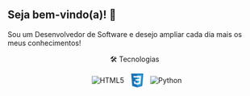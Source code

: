 ## Seja bem-vindo(a)! 👋

Sou um Desenvolvedor de Software e desejo ampliar cada dia mais os meus conhecimentos!

<p align="center">
 🛠 Tecnologias
  </p>

<p align="center">
  <img src="https://upload.wikimedia.org/wikipedia/commons/6/61/HTML5_logo_and_wordmark.svg"
       alt="HTML5" width="28" style="vertical-align:middle; margin-left:8px;">
  <img src= "https://raw.githubusercontent.com/devicons/devicon/master/icons/css3/css3-original.svg"
    alt="CSS3" width="28" style="vertical-align:middle; margin-left:8px;">
  <img src="https://upload.wikimedia.org/wikipedia/commons/c/c3/Python-logo-notext.svg"
       alt="Python" width="28" style="vertical-align:middle; margin-left:8px;">
</p>

<!--
**HenriqueStudant/HenriqueStudant** is a ✨ _special_ ✨ repository because its `README.md` (this file) appears on your GitHub profile.

Here are some ideas to get you started:

- 🔭 I’m currently working on ...
- 🌱 I’m currently learning ...
- 👯 I’m looking to collaborate on ...
- 🤔 I’m looking for help with ...
- 💬 Ask me about ...
- 📫 How to reach me: ...
- 😄 Pronouns: ...
- ⚡ Fun fact: ...
-->
